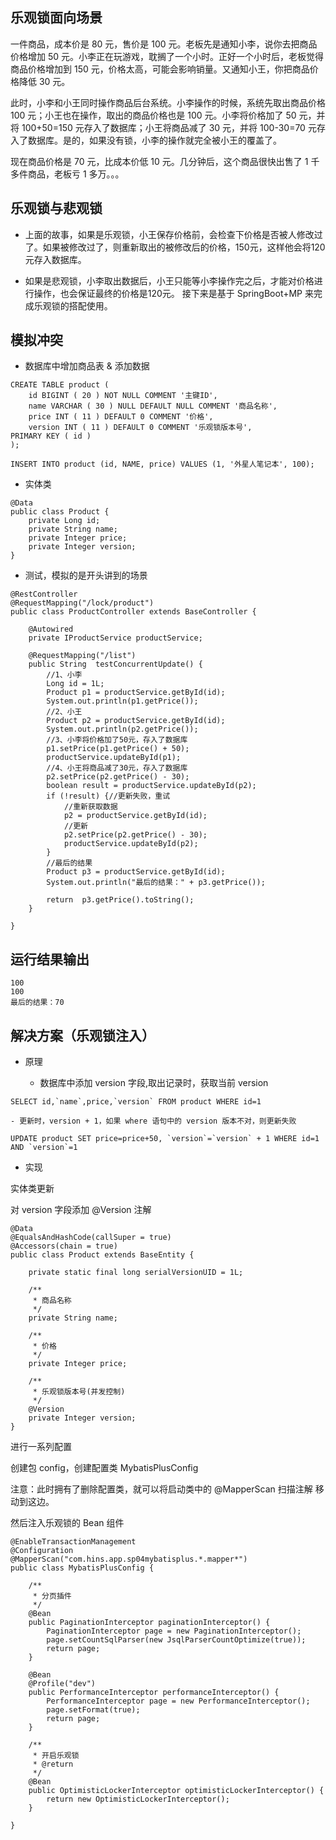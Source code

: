 
## 乐观锁面向场景
一件商品，成本价是 80 元，售价是 100 元。老板先是通知小李，说你去把商品价格增加 50 元。小李正在玩游戏，耽搁了一个小时。正好一个小时后，老板觉得商品价格增加到 150 元，价格太高，可能会影响销量。又通知小王，你把商品价格降低 30 元。

此时，小李和小王同时操作商品后台系统。小李操作的时候，系统先取出商品价格 100 元；小王也在操作，取出的商品价格也是 100 元。小李将价格加了 50 元，并将 100+50=150 元存入了数据库；小王将商品减了 30 元，并将 100-30=70 元存入了数据库。是的，如果没有锁，小李的操作就完全被小王的覆盖了。

现在商品价格是 70 元，比成本价低 10 元。几分钟后，这个商品很快出售了 1 千多件商品，老板亏 1 多万。。。

## 乐观锁与悲观锁

* 上面的故事，如果是乐观锁，小王保存价格前，会检查下价格是否被人修改过了。如果被修改过了，则重新取出的被修改后的价格，150元，这样他会将120元存入数据库。

* 如果是悲观锁，小李取出数据后，小王只能等小李操作完之后，才能对价格进行操作，也会保证最终的价格是120元。
接下来是基于 SpringBoot+MP 来完成乐观锁的搭配使用。


## 模拟冲突

* 数据库中增加商品表 & 添加数据

```
CREATE TABLE product (
    id BIGINT ( 20 ) NOT NULL COMMENT '主键ID',
    name VARCHAR ( 30 ) NULL DEFAULT NULL COMMENT '商品名称',
    price INT ( 11 ) DEFAULT 0 COMMENT '价格',
    version INT ( 11 ) DEFAULT 0 COMMENT '乐观锁版本号',
PRIMARY KEY ( id )
);

INSERT INTO product (id, NAME, price) VALUES (1, '外星人笔记本', 100);

```

* 实体类

```
@Data
public class Product {
    private Long id;
    private String name;
    private Integer price;
    private Integer version;
}

```

* 测试，模拟的是开头讲到的场景

```
@RestController
@RequestMapping("/lock/product")
public class ProductController extends BaseController {

    @Autowired
    private IProductService productService;

    @RequestMapping("/list")
    public String  testConcurrentUpdate() {
        //1、小李
        Long id = 1L;
        Product p1 = productService.getById(id);
        System.out.println(p1.getPrice());
        //2、小王
        Product p2 = productService.getById(id);
        System.out.println(p2.getPrice());
        //3、小李将价格加了50元，存入了数据库
        p1.setPrice(p1.getPrice() + 50);
        productService.updateById(p1);
        //4、小王将商品减了30元，存入了数据库
        p2.setPrice(p2.getPrice() - 30);
        boolean result = productService.updateById(p2);
        if (!result) {//更新失败，重试
            //重新获取数据
            p2 = productService.getById(id);
            //更新
            p2.setPrice(p2.getPrice() - 30);
            productService.updateById(p2);
        }
        //最后的结果
        Product p3 = productService.getById(id);
        System.out.println("最后的结果：" + p3.getPrice());

        return  p3.getPrice().toString();
    }

}

```

## 运行结果输出

```
100
100
最后的结果：70

```




## 解决方案（乐观锁注入）

* 原理

    - 数据库中添加 version 字段,取出记录时，获取当前 version

```
SELECT id,`name`,price,`version` FROM product WHERE id=1
```

    - 更新时，version + 1，如果 where 语句中的 version 版本不对，则更新失败


```
UPDATE product SET price=price+50, `version`=`version` + 1 WHERE id=1 AND `version`=1
```

* 实现

实体类更新

对 version 字段添加 @Version 注解

```
@Data
@EqualsAndHashCode(callSuper = true)
@Accessors(chain = true)
public class Product extends BaseEntity {

    private static final long serialVersionUID = 1L;

    /**
     * 商品名称
     */
    private String name;

    /**
     * 价格
     */
    private Integer price;

    /**
     * 乐观锁版本号(并发控制)
     */
    @Version
    private Integer version;
}
```

进行一系列配置

创建包 config，创建配置类 MybatisPlusConfig

注意：此时拥有了删除配置类，就可以将启动类中的 @MapperScan 扫描注解 移动到这边。

然后注入乐观锁的 Bean 组件

```
@EnableTransactionManagement
@Configuration
@MapperScan("com.hins.app.sp04mybatisplus.*.mapper*")
public class MybatisPlusConfig {

    /**
     * 分页插件
     */
    @Bean
    public PaginationInterceptor paginationInterceptor() {
        PaginationInterceptor page = new PaginationInterceptor();
        page.setCountSqlParser(new JsqlParserCountOptimize(true));
        return page;
    }

    @Bean
    @Profile("dev")
    public PerformanceInterceptor performanceInterceptor() {
        PerformanceInterceptor page = new PerformanceInterceptor();
        page.setFormat(true);
        return page;
    }

    /**
     * 开启乐观锁
     * @return
     */
    @Bean
    public OptimisticLockerInterceptor optimisticLockerInterceptor() {
        return new OptimisticLockerInterceptor();
    }

}
```



